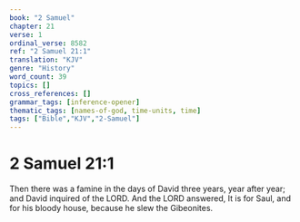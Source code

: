 ```yaml
---
book: "2 Samuel"
chapter: 21
verse: 1
ordinal_verse: 8582
ref: "2 Samuel 21:1"
translation: "KJV"
genre: "History"
word_count: 39
topics: []
cross_references: []
grammar_tags: [inference-opener]
thematic_tags: [names-of-god, time-units, time]
tags: ["Bible","KJV","2-Samuel"]
---
```


# 2 Samuel 21:1

Then there was a famine in the days of David three years, year after year; and David inquired of the LORD. And the LORD answered, It is for Saul, and for his bloody house, because he slew the Gibeonites.
